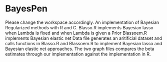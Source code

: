 # BayesPen
Please change the workspace accordingly.
An implementation of Bayesian Regularized methods with R and C.
Blasso.R implements Bayesian lasso when Lambda is fixed and when Lambda is given a Prior
Blassoem.R implements Bayesian elastic net
Data file generates an aritificial dataset and calls functions in Blasso.R and Blassoem.R to implement Bayesian lasso and Bayesian elastic net approaches.
The two graph files compares the beta estimates through our implementation against the implementation in R.
